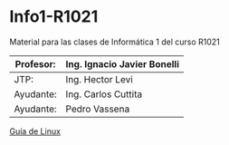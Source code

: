# Info1-R1021

Material para las clases de Informática 1 del curso R1021

| Profesor: | Ing. Ignacio Javier Bonelli |
|-----------|-----------------------------|
| JTP:      | Ing. Hector Levi            |
| Ayudante: | Ing. Carlos Cuttita         |
| Ayudante: | Pedro Vassena               |

[Guía de Linux](https://pvassena.github.io/Info1-R1021/guia_linux)
